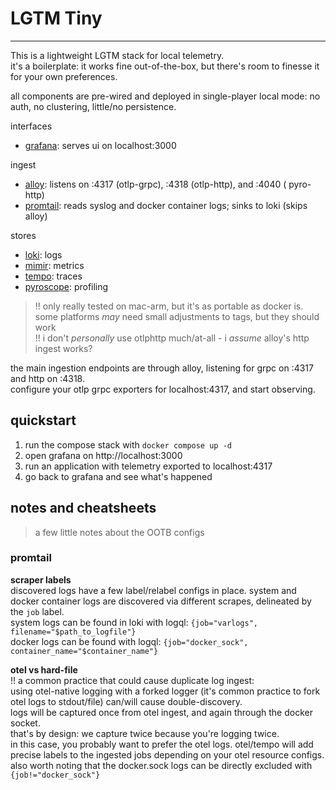 # LGTM Tiny
--- 

This is a lightweight LGTM stack for local telemetry.  
it's a boilerplate: it works fine out-of-the-box, but there's room to finesse it for your own preferences.

all components are pre-wired and deployed in single-player local mode: no auth, no clustering, little/no persistence.

interfaces

- [grafana](https://grafana.com/docs/grafana/latest/): serves ui on localhost:3000

ingest

- [alloy](https://grafana.com/docs/alloy/latest/): listens on :4317 (otlp-grpc), :4318 (otlp-http), and :4040 (
  pyro-http)
- [promtail](https://grafana.com/docs/loki/latest/send-data/promtail/): reads syslog and docker container logs; sinks to
  loki (skips alloy)

stores

- [loki](https://grafana.com/docs/loki/latest/): logs
- [mimir](https://grafana.com/docs/mimir/latest/): metrics
- [tempo](https://grafana.com/docs/tempo/latest/): traces
- [pyroscope](https://grafana.com/docs/pyroscope/latest/): profiling

> !! only really tested on mac-arm, but it's as portable as docker is. some platforms _may_ need small adjustments to
tags, but they should work  
> !! i don't _personally_ use otlphttp much/at-all - i _assume_ alloy's http ingest works? 

the main ingestion endpoints are through alloy, listening for grpc on :4317 and http on :4318.  
configure your otlp grpc exporters for localhost:4317, and start observing.

## quickstart

1. run the compose stack with `docker compose up -d`
2. open grafana on http://localhost:3000
3. run an application with telemetry exported to localhost:4317
4. go back to grafana and see what's happened

## notes and cheatsheets

> a few little notes about the OOTB configs

### promtail

**scraper labels**  
discovered logs have a few label/relabel configs in place.
system and docker container logs are discovered via different scrapes, delineated by the `job` label.   
system logs can be found in loki with logql: `{job="varlogs", filename="$path_to_logfile"}`  
docker logs can be found with logql: `{job="docker_sock", container_name="$container_name"}`

**otel vs hard-file**  
!! a common practice that could cause duplicate log ingest:   
using otel-native logging with a forked logger (it's common practice to fork otel logs to stdout/file) can/will cause
double-discovery.  
logs will be captured once from otel ingest, and again through the docker socket.    
that's by design: we capture twice because you're logging twice.   
in this case, you probably want to prefer the otel logs. otel/tempo will add precise labels to the ingested jobs
depending on your otel resource configs.   
also worth noting that the docker.sock logs can be directly excluded with `{job!="docker_sock"}`
